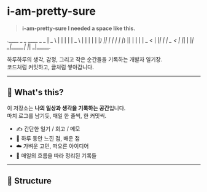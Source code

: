 # i-am-pretty-sure

> **i-am-pretty-sure I needed a space like this.**

.____   _   _   ____   _   _ 
|  _ \ | | | | |  _ \ | | | |
| |_) || | | | | |_) || | | |
|  _ < | |_| | |  _ < | |_| |
|_| \_\|_____| |_| \_\|_____.


하루하루의 생각, 감정, 그리고 작은 순간들을 기록하는 개발자 일기장.  
코드처럼 커밋하고, 글처럼 쌓아갑니다.

---

## 📅 What's this?

이 저장소는 **나의 일상과 생각을 기록하는 공간**입니다.  
마치 로그를 남기듯, 매일 한 줄씩, 한 커밋씩.

- ✍️ 간단한 일기 / 회고 / 메모
- 🧠 하루 동안 느낀 점, 배운 점
- ☁️ 가벼운 고민, 떠오른 아이디어
- 📆 매일의 흐름을 따라 정리된 기록들

---

## 📂 Structure

